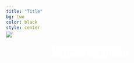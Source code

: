 ```yaml
---
title: "Title"
bg: two
color: black
style: center
---
```

<div class="gfg" style="margin-top: -5%; position: relative">
    <img class="manImg" src="img/Brexit-full.jpeg" />
    <h1 class="first-txt" style="position: absolute; top: 20%; left: 25%; right: 25%; color: white; font-family: Times New Roman; font-weight: bold">Explaining Brexit</h1>
    <h3 class="second-txt" style="position: absolute; top: 70%; left: 25%; right: 25%; color: white">Tracking opinions on EU referendum through data</h3>
</div>

